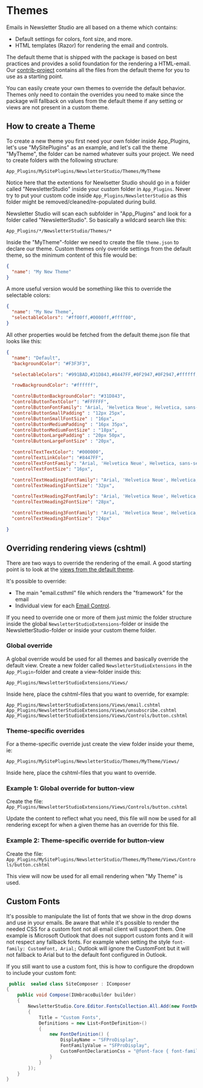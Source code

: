# Themes

Emails in Newsletter Studio are all based on a theme which contains:

* Default settings for colors, font size, and more.
* HTML templates (Razor) for rendering the email and controls.

The default theme that is shipped with the package is based on best practices and provides a solid foundation for the rendering a HTML-email. Our [contrib-project](https://github.com/enkelmedia/NewsletterStudioContrib/tree/master) contains all the files from the default theme for you to use as a starting point.

You can easily create your own themes to override the default behavior. Themes only need to contain the overrides you need to make since the package will fallback on values from the default theme if any setting or views are not present in a custom theme.

## How to create a Theme
To create a new theme you first need your own folder inside App_Plugins, let's use "MySitePlugins" as an example, and let's call the theme "MyTheme", the folder can be named whatever suits your project. We need to create folders with the following structure:

`App_Plugins/MySitePlugins/NewsletterStudio/Themes/MyTheme`

Notice here that the extentions for Newlsetter Studio should go in a folder called "NewsletterStudio" inside your custom folder in `App_Plugins`. Never try to put your custom code inside `App_Plugins/NewsletterStudio` as this folder might be removed/cleaned/re-populated during build.

Newsletter Studio will scan each subfolder in "App_Plugins" and look for a folder called "NewsletterStudio". So basically a wildcard search like this:

`App_Plugins/*/NewsletterStudio/Themes/*`

Inside the "MyTheme"-folder we need to create the file `theme.json` to declare our theme. Custom themes only override settings from the default theme, so the minimum content of this file would be:

```json
{
  "name": "My New Theme"
}
```

A more useful version would be something like this to override the selectable colors:

```json
{
  "name": "My New Theme",
  "selectableColors": "#ff00ff,#0000ff,#ffff00",
}
```

All other properties would be fetched from the default theme.json file that looks like this:

```json
{
  "name": "Default",
  "backgroundColor": "#F3F3F3",

  "selectableColors": "#991BAD,#31D843,#8447FF,#0F2947,#0F2947,#ffffff,#000000",

  "rowBackgroundColor": "#ffffff",

  "controlButtonBackgroundColor": "#31D843",
  "controlButtonTextColor": "#FFFFFF",
  "controlButtonFontFamily": "Arial, 'Helvetica Neue', Helvetica, sans-serif",
  "controlButtonSmallPadding" : "12px 25px",
  "controlButtonSmallFontSize" : "16px",
  "controlButtonMediumPadding" : "16px 35px",
  "controlButtonMediumFontSize" : "18px",
  "controlButtonLargePadding" : "20px 50px",
  "controlButtonLargeFontSize" : "20px",

  "controlTextTextColor": "#000000",
  "controlTextLinkColor": "#8447FF",
  "controlTextFontFamily": "Arial, 'Helvetica Neue', Helvetica, sans-serif",
  "controlTextFontSize": "16px",

  "controlTextHeading1FontFamily": "Arial, 'Helvetica Neue', Helvetica, sans-serif",
  "controlTextHeading1FontSize": "32px",

  "controlTextHeading2FontFamily": "Arial, 'Helvetica Neue', Helvetica, sans-serif",
  "controlTextHeading2FontSize": "28px",

  "controlTextHeading3FontFamily": "Arial, 'Helvetica Neue', Helvetica, sans-serif",
  "controlTextHeading3FontSize": "24px"

}
```

## Overriding rendering views (cshtml)
There are two ways to override the rendering of the email. A good starting point is to look at the [views from the default theme](https://github.com/enkelmedia/NewsletterStudioContrib/tree/master/Newsletter%20Studio%20V12/Default-Theme). 

It's possible to override:
* The main "email.csthml" file which renders the "framework" for the email
* Individual view for each [Email Control](../develop/email-control.md).

If you need to override one or more of them just mimic the folder structure inside the global `NewsletterStudioExtensions`-folder or inside the NewsletterStudio-folder or inside your custom theme folder.

### Global override
A global override would be used for all themes and basically override the default view. Create a new folder called `NewsletterStudioExtensions` in the `App_Plugin`-folder and create a view-folder inside this: 

`App_Plugins/NewsletterStudioExtensions/Views/`

Inside here, place the cshtml-files that you want to override, for example:

`App_Plugins/NewsletterStudioExtensions/Views/email.cshtml`
`App_Plugins/NewsletterStudioExtensions/Views/unsubscribe.cshtml`
`App_Plugins/NewsletterStudioExtensions/Views/Controls/button.cshtml`

### Theme-specific overrides
For a theme-specific override just create the view folder inside your theme, ie:

`App_Plugins/MySitePlugins/NewsletterStudio/Themes/MyTheme/Views/`

Inside here, place the cshtml-files that you want to override.

### Example 1: Global override for button-view
Create the file:
`App_Plugins/NewsletterStudioExtensions/Views/Controls/button.cshtml`

Update the content to reflect what you need, this file will now be used for all rendering except for when a given theme has an override for this file.

### Example 2: Theme-specific override for button-view
Create the file:
`App_Plugins/MySitePlugins/NewsletterStudio/Themes/MyTheme/Views/Controls/button.cshtml`

This view will now be used for all email rendering when "My Theme" is used.

## Custom Fonts
It's possible to manipulate the list of fonts that we show in the drop downs and use in your emails. Be aware that while it's possible to render the needed CSS for a custom font not all email client will support them. One example is Microsoft Outlook that does not support custom fonts and it will not respect any fallback fonts. For example when setting the style `font-family: CustomFont, Arial;` Outlook will ignore the CustomFont but it will not fallback to Arial but to the default font configured in Outlook.

If you still want to use a custom font, this is how to configure the dropdown to include your custom font:
```csharp
 public  sealed class SiteComposer : IComposer
{
    public void Compose(IUmbracoBuilder builder)
    {
        NewsletterStudio.Core.Editor.FontsCollection.All.Add(new FontDefinitionGroup()
        {
            Title = "Custom Fonts",
            Definitions = new List<FontDefinition>()
            {
                new FontDefinition() {
                    DisplayName = "SFProDisplay",
                    FontFamilyValue = "SFProDisplay",
                    CustomFontDeclarationCss = "@font-face { font-family: 'SFProDisplay'; src: url('https://www.mysite.com/fonts/SFProDisplay-Bold.woff2') format('woff'); font-weight: normal; font-style: normal; }"
                }
            }
        });
    }
}
```